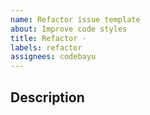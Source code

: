 ```yaml
---
name: Refactor issue template
about: Improve code styles
title: Refactor -
labels: refactor
assignees: codebayu
---
```


## Description
